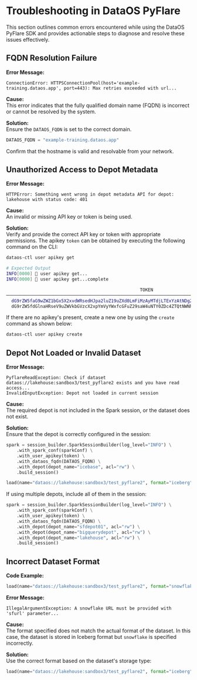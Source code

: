 # Troubleshooting in DataOS PyFlare
This section outlines common errors encountered while using the DataOS PyFlare SDK and provides actionable steps to diagnose and resolve these issues effectively.

## FQDN Resolution Failure

**Error Message:**
```plaintext
ConnectionError: HTTPSConnectionPool(host='example-training.dataos.app', port=443): Max retries exceeded with url...
```

**Cause:**  
This error indicates that the fully qualified domain name (FQDN) is incorrect or cannot be resolved by the system.

**Solution:**  
Ensure the `DATAOS_FQDN` is set to the correct domain.

```python
DATAOS_FQDN = "example-training.dataos.app"
```

Confirm that the hostname is valid and resolvable from your network.

## Unauthorized Access to Depot Metadata

**Error Message:**
```plaintext
HTTPError: Something went wrong in depot metadata API for depot: lakehouse with status code: 401
```

**Cause:**  
An invalid or missing API key or token is being used.

**Solution:**  
Verify and provide the correct API key or token with appropriate permissions. 
The apikey `token` can be obtained by executing the following command on the CLI:

```bash
dataos-ctl user apikey get

# Expected Output
INFO[0000] 🔑 user apikey get...                         
INFO[0000] 🔑 user apikey get...complete                 

                                                   TOKEN                                                   │  TYPE  │        EXPIRATION         │                   NAME                     
───────────────────────────────────────────────────────────────────────────────────────────────────────────┼────────┼───────────────────────────┼────────────────────────────────────────────
  dG9rZW5faG9wZWZ1bGx5X2xvdWRsedHJpa2luZ19uZXd0LmFiMzAyMTdjLTExYzAtNDg2Yi1iZjEyLWJkMjY1ZWM2YzgwOA==     │ apikey │ 2025-04-13T05:30:00+05:30 │ token_hopefully_loudly_striking_newt       
  dG9rZW5fdGlnaHRseV9uZWVkbGVzcX2xpYmVyYWxfcGFuZ29saW4uNTY0ZDc4ZTQtNWNhMy00YjI1LWFkNWMtYmFlMTcwYTM5MWU1 │ apikey │ 2025-04-11T05:30:00+05:30 │ token_tightly_needlessly_liberal_pangolin  
```
If there are no apikey's present, create a new one by using the `create` command as shown below:

```bash
dataos-ctl user apikey create
```

## Depot Not Loaded or Invalid Dataset

**Error Message:**
```plaintext
PyflareReadException: Check if dataset dataos://lakehouse:sandbox3/test_pyflare2 exists and you have read access...
InvalidInputException: Depot not loaded in current session
```

**Cause:**  
The required depot is not included in the Spark session, or the dataset does not exist.

**Solution:**  
Ensure that the depot is correctly configured in the session:

```python
spark = session_builder.SparkSessionBuilder(log_level="INFO") \
    .with_spark_conf(sparkConf) \
    .with_user_apikey(token) \
    .with_dataos_fqdn(DATAOS_FQDN) \
    .with_depot(depot_name="icebase", acl="rw") \
    .build_session()

load(name="dataos://lakehouse:sandbox3/test_pyflare2", format="iceberg").show()
```

If using multiple depots, include all of them in the session:

```python
spark = session_builder.SparkSessionBuilder(log_level="INFO") \
    .with_spark_conf(sparkConf) \
    .with_user_apikey(token) \
    .with_dataos_fqdn(DATAOS_FQDN) \
    .with_depot(depot_name="sfdepot01", acl="rw") \
    .with_depot(depot_name="bigquerydepot", acl="rw") \
    .with_depot(depot_name="lakehouse", acl="rw") \
    .build_session()
```

## Incorrect Dataset Format

**Code Example:**
```python
load(name="dataos://lakehouse:sandbox3/test_pyflare2", format="snowflake").show()
```

**Error Message:**
```plaintext
IllegalArgumentException: A snowflake URL must be provided with 'sfurl' parameter...
```

**Cause:**  
The format specified does not match the actual format of the dataset. In this case, the dataset is stored in Iceberg format but `snowflake` is specified incorrectly.

**Solution:**  
Use the correct format based on the dataset's storage type:

```python
load(name="dataos://lakehouse:sandbox3/test_pyflare2", format="iceberg").show()
```
